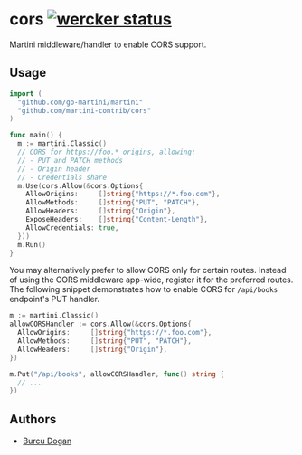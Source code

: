 # cors [![wercker status](https://app.wercker.com/status/4d44f8169ae6c51d0f2d6ffe523bd72e "wercker status")](https://app.wercker.com/project/bykey/4d44f8169ae6c51d0f2d6ffe523bd72e)

Martini middleware/handler to enable CORS support.

## Usage

~~~ go
import (
  "github.com/go-martini/martini"
  "github.com/martini-contrib/cors"
)

func main() {
  m := martini.Classic()
  // CORS for https://foo.* origins, allowing:
  // - PUT and PATCH methods
  // - Origin header
  // - Credentials share
  m.Use(cors.Allow(&cors.Options{
    AllowOrigins:     []string{"https://*.foo.com"},
    AllowMethods:     []string{"PUT", "PATCH"},
    AllowHeaders:     []string{"Origin"},
    ExposeHeaders:    []string{"Content-Length"},
    AllowCredentials: true,
  }))
  m.Run()
}
~~~

You may alternatively prefer to allow CORS only for certain routes. Instead of using the CORS middleware app-wide, register it for the preferred routes. The following snippet demonstrates how to enable CORS for `/api/books` endpoint's PUT handler.

~~~ go
m := martini.Classic()
allowCORSHandler := cors.Allow(&cors.Options{
  AllowOrigins:     []string{"https://*.foo.com"},
  AllowMethods:     []string{"PUT", "PATCH"},
  AllowHeaders:     []string{"Origin"},
})

m.Put("/api/books", allowCORSHandler, func() string {
  // ...
})
~~~

## Authors

* [Burcu Dogan](http://github.com/rakyll)
